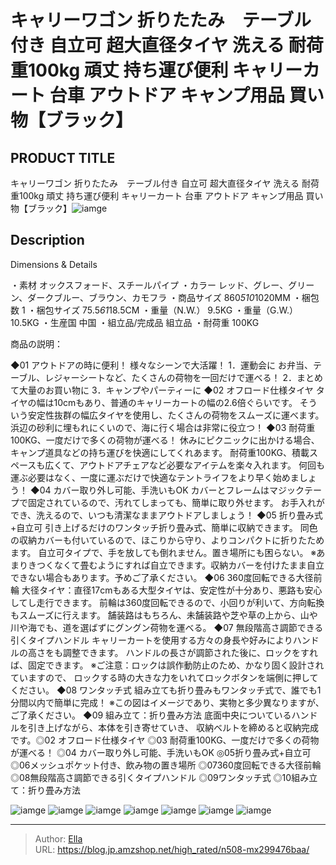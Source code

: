 # キャリーワゴン 折りたたみ　テーブル付き 自立可 超大直径タイヤ 洗える 耐荷重100kg 頑丈 持ち運び便利 キャリーカート 台車 アウトドア キャンプ用品 買い物【ブラック】


## PRODUCT TITLE 

キャリーワゴン 折りたたみ　テーブル付き 自立可 超大直径タイヤ 洗える 耐荷重100kg 頑丈 持ち運び便利 キャリーカート 台車 アウトドア キャンプ用品 買い物【ブラック】![iamge](https://b2bfiles1.gigab2b.cn/image/wkseller/304/20230307_f0c04d59ccc7c164597f502152bf3978.jpg)

## Description

Dimensions &amp; Details

・素材 オックスフォード、スチールパイプ ・カラー レッド、グレー、グリーン、ダークブルー、ブラウン、カモフラ ・商品サイズ 860*510*1020MM ・梱包数 1 ・梱包サイズ 75.5*61*18.5CM ・重量（N.W.） 9.5KG ・重量（G.W.） 10.5KG ・生産国 中国 ・組立品/完成品 組立品 ・耐荷重 100KG




商品の説明：

◆01 アウトドアの時に便利！  様々なシーンで大活躍！  1．運動会に  お弁当、テーブル、レジャーシートなど、たくさんの荷物を一回だけで運べる！  2．まとめて大量のお買い物に  3．キャンプやパーティーに    ◆02 オフロード仕様タイヤ  タイヤの幅は10cmもあり、普通のキャリーカートの幅の2.6倍ぐらいです。  そういう安定性抜群の幅広タイヤを使用し、たくさんの荷物をスムーズに運べます。  浜辺の砂利に埋もれにくいので、海に行く場合は非常に役立つ！    ◆03 耐荷重100KG、一度だけで多くの荷物が運べる！  休みにピクニックに出かける場合、キャンプ道具などの持ち運びを快適にしてくれあます。  耐荷重100KG、積載スペースも広くて、アウトドアチェアなど必要なアイテムを楽々入れます。  何回も運ぶ必要はなく、一度に運ぶだけで快適なテントライフをより早く始めましょう！    ◆04 カバー取り外し可能、手洗いもOK  カバーとフレームはマジックテープで固定されているので、汚れてしまっても、簡単に取り外せます。  お手入れができ、洗えるので、いつも清潔なままアウトドアしましょう！    ◆05 折り畳み式&#43;自立可  引き上げるだけのワンタッチ折り畳み式、簡単に収納できます。  同色の収納カバーも付いているので、ほこりから守り、よりコンパクトに折りたためます。  自立可タイプで、手を放しても倒れません。置き場所にも困らない。  ※あまりきつくなくて畳むようにすれば自立できます。収納カバーを付けたまま自立できない場合もあります。予めご了承ください。      ◆06 360度回転できる大径前輪  大径タイヤ：直径17cmもある大型タイヤは、安定性が十分あり、悪路も安心してし走行できます。  前輪は360度回転できるので、小回りが利いて、方向転換もスムーズに行えます。 舗装路はもちろん、未舗装路や芝や草の上から、山や川や海でも、道を選ばずにグングン荷物を運べる。    ◆07 無段階高さ調節できる引くタイプハンドル  キャリーカートを使用する方々の身長や好みによりハンドルの高さをも調整できます。  ハンドルの長さが調節された後に、ロックをすれば、固定できます。  ※ご注意：ロックは誤作動防止のため、かなり固く設計されていますので、 ロックする時の大きな力をいれてロックボタンを端側に押してください。    ◆08 ワンタッチ式  組み立ても折り畳みもワンタッチ式で、誰でも1分間以内で簡単に完成！  ※この図はイメージであり、実物と多少異なりますが、ご了承ください。    ◆09 組み立て：折り畳み方法  底面中央についているハンドルを引き上げながら、本体を引き寄せていき、 収納ベルトを締めると収納完成です。◎02 オフロード仕様タイヤ
◎03 耐荷重100KG、一度だけで多くの荷物が運べる！
◎04 カバー取り外し可能、手洗いもOK
◎05折り畳み式&#43;自立可
◎06メッシュポケット付き、飲み物の置き場所
◎07360度回転できる大径前輪
◎08無段階高さ調節できる引くタイプハンドル
◎09ワンタッチ式
◎10組み立て：折り畳み方法

![iamge](https://b2bfiles1.gigab2b.cn/image/wkseller/304/20230306_e90993174108c7d4a19bb9bc9a3cec9f.jpg)
![iamge](https://b2bfiles1.gigab2b.cn/image/wkseller/304/20230306_a1bf75907fb02688a82c7895b62a7617.jpg)
![iamge](https://b2bfiles1.gigab2b.cn/image/wkseller/304/20230306_b8e1d312a9e1a895fa09a3c4b627a57d.jpg)
![iamge](https://b2bfiles1.gigab2b.cn/image/wkseller/304/20230306_36bb0c7c00fb2e06a77007f1164f9501.jpg)
![iamge](https://b2bfiles1.gigab2b.cn/image/wkseller/304/20230306_3069d71f7bab1879bad85ed0975f197d.jpg)
![iamge](https://b2bfiles1.gigab2b.cn/image/wkseller/304/20230306_0af9339cae5f721794b734bdad306f13.jpg)
![iamge](https://b2bfiles1.gigab2b.cn/image/wkseller/304/20230306_24e1566e6948df0f12ccb8b8f7475e6a.jpg)


---

> Author: [Ella](https://blog.jp.amzshop.net/)  
> URL: https://blog.jp.amzshop.net/high_rated/n508-mx299476baa/  

